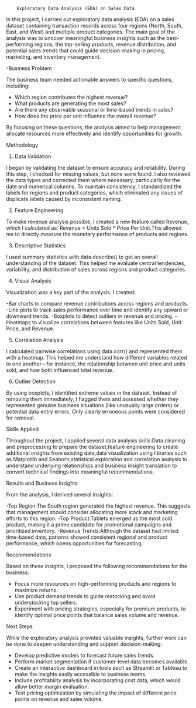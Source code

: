         Exploratory Data Analysis (EDA) on Sales Data

In this project, I carried out exploratory data analysis (EDA) on a sales dataset containing transaction records across four regions (North, South, East, and West) and multiple product categories. The main goal of the analysis was to uncover meaningful business insights such as the best-performing regions, the top-selling products, revenue distribution, and potential sales trends that could guide decision-making in pricing, marketing, and inventory management.

-Business Problem

The business team needed actionable answers to specific questions, including:

* Which region contributes the highest revenue?
* What products are generating the most sales?
* Are there any observable seasonal or time-based trends in sales?
* How does the price per unit influence the overall revenue?

By focusing on these questions, the analysis aimed to help management allocate resources more effectively and identify opportunities for growth.

   Methodology
1. Data Validation

I began by validating the dataset to ensure accuracy and reliability. During this step, I checked for missing values, but none were found. I also reviewed the data types and corrected them where necessary, particularly for the date and numerical columns. To maintain consistency, I standardized the labels for regions and product categories, which eliminated any issues of duplicate labels caused by inconsistent naming.

2. Feature Engineering

To make revenue analysis possible, I created a new feature called Revenue, which I calculated as:
Revenue = Units Sold * Price Per Unit.This allowed me to directly measure the monetary performance of products and regions.

3. Descriptive Statistics

I used summary statistics with data.describe() to get an overall understanding of the dataset. This helped me evaluate central tendencies, variability, and distribution of sales across regions and product categories.

4. Visual Analysis

Visualization was a key part of the analysis. I created:

-Bar charts to compare revenue contributions across regions and products.
-Line plots to track sales performance over time and identify any upward or downward trends.
-Boxplots to detect outliers in revenue and pricing.
-Heatmaps to visualize correlations between features like Units Sold, Unit Price, and Revenue.

5. Correlation Analysis

I calculated pairwise correlations using data.corr() and represented them with a heatmap. This helped me understand how different variables related to one another—for instance, the relationship between unit price and units sold, and how both influenced total revenue.

6. Outlier Detection

By using boxplots, I identified extreme values in the dataset. Instead of removing them immediately, I flagged them and assessed whether they represented genuine business situations (like unusually large orders) or potential data entry errors. Only clearly erroneous points were considered for removal.

Skills Applied

Throughout the project, I applied several data analysis skills:Data cleaning and preprocessing to prepare the dataset,feature engineering to create additional insights from existing data,data visualization using libraries such as Matplotlib and Seaborn,statistical exploration and correlation analysis to understand underlying relationships and business insight translation to convert technical findings into meaningful recommendations.

Results and Business Insights

From the analysis, I derived several insights:

-Top Region:The South region generated the highest revenue. This suggests that management should consider allocating more stock and marketing efforts to this region.
-Top Product:Tablets emerged as the most sold product, making it a prime candidate for promotional campaigns and prioritized inventory.
-Revenue Trends:Although the dataset had limited time-based data, patterns showed consistent regional and product performance, which opens opportunities for forecasting.

Recommendations

Based on these insights, I proposed the following recommendations for the business:
* Focus more resources on high-performing products and regions to maximize returns.
* Use product demand trends to guide restocking and avoid understocking top sellers.
* Experiment with pricing strategies, especially for premium products, to identify optimal price points that balance sales volume and revenue.

Next Steps

While the exploratory analysis provided valuable insights, further work can be done to deepen understanding and support decision-making:

* Develop predictive models to forecast future sales trends.
* Perform market segmentation if customer-level data becomes available.
* Create an interactive dashboard in tools such as Streamlit or Tableau to make the insights easily accessible to business teams.
* Include profitability analysis by incorporating cost data, which would allow better margin evaluation.
* Test pricing optimization by simulating the impact of different price points on revenue and sales volume.




